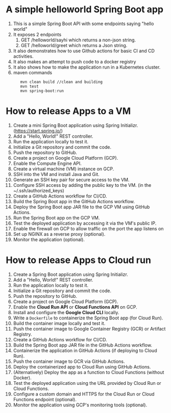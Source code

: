 # A simple helloworld Spring Boot app

1. This is a simple Spring Boot API with some endpoints saying "hello world"
2. It exposes 2 endpoints
   1. GET /helloworld/sayhi which returns a non-json string.
   2. GET /helloworld/greet which returns a Json string.
3. It also demonstrates how to use Github actions for basic CI and CD activities.
4. It also makes an attempt to push code to a docker registry
5. It also shows how to make the application run in a Kubernetes cluster.
6. maven commands 
   ```maven
      mvn clean build //clean and building 
      mvn test 
      mvn spring-boot:run
   ```
# How to release Apps to a VM 

1. Create a mini Spring Boot application using Spring Initializr. (https://start.spring.io/)
2. Add a "Hello, World!" REST controller.
3. Run the application locally to test it.
4. Initialize a Git repository and commit the code.
5. Push the repository to GitHub.
6. Create a project on Google Cloud Platform (GCP).
7. Enable the Compute Engine API.
8. Create a virtual machine (VM) instance on GCP.
9. SSH into the VM and install Java and Git.
10. Generate an SSH key pair for secure access to the VM.
11. Configure SSH access by adding the public key to the VM. (in the ~/.ssh/authorized_keys)
12. Create a GitHub Actions workflow for CI/CD.
13. Build the Spring Boot app in the GitHub Actions workflow.
14. Deploy the Spring Boot app JAR file to the GCP VM using GitHub Actions.
15. Run the Spring Boot app on the GCP VM.
16. Test the deployed application by accessing it via the VM's public IP.
17. Enable the firewall on GCP to allow traffic on the port the app listens on
18. Set up NGINX as a reverse proxy (optional).
19. Monitor the application (optional).

# How to release Apps to Cloud run 

1. Create a Spring Boot application using Spring Initializr.
2. Add a "Hello, World!" REST controller.
3. Run the application locally to test it.
4. Initialize a Git repository and commit the code.
5. Push the repository to GitHub.
6. Create a project on Google Cloud Platform (GCP).
7. Enable the **Cloud Run API** or **Cloud Functions API** on GCP.
8. Install and configure the **Google Cloud CLI** locally.
9. Write a `Dockerfile` to containerize the Spring Boot app (for Cloud Run).
10. Build the container image locally and test it.
11. Push the container image to Google Container Registry (GCR) or Artifact Registry.
12. Create a GitHub Actions workflow for CI/CD.
13. Build the Spring Boot app JAR file in the GitHub Actions workflow.
14. Containerize the application in GitHub Actions (if deploying to Cloud Run).
15. Push the container image to GCR via GitHub Actions.
16. Deploy the containerized app to Cloud Run using GitHub Actions.
17. (Alternatively) Deploy the app as a function to Cloud Functions (without Docker).
18. Test the deployed application using the URL provided by Cloud Run or Cloud Functions.
19. Configure a custom domain and HTTPS for the Cloud Run or Cloud Functions endpoint (optional).
20. Monitor the application using GCP's monitoring tools (optional).  